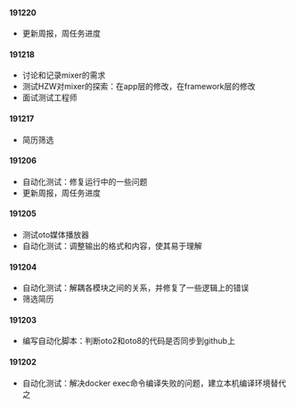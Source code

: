 #### 191220

- 更新周报，周任务进度

#### 191218

- 讨论和记录mixer的需求
- 测试HZW对mixer的探索：在app层的修改，在framework层的修改
- 面试测试工程师

#### 191217

- 简历筛选

#### 191206

- 自动化测试：修复运行中的一些问题
- 更新周报，周任务进度

#### 191205

- 测试oto媒体播放器
- 自动化测试：调整输出的格式和内容，使其易于理解

#### 191204

- 自动化测试：解耦各模块之间的关系，并修复了一些逻辑上的错误
- 筛选简历

#### 191203

- 编写自动化脚本：判断oto2和oto8的代码是否同步到github上

#### 191202

- 自动化测试：解决docker exec命令编译失败的问题，建立本机编译环境替代之